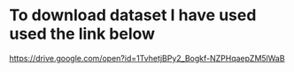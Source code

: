 # To download dataset I have used used the link below
https://drive.google.com/open?id=1TvhetjBPy2_Bogkf-NZPHqaepZM5lWaB

